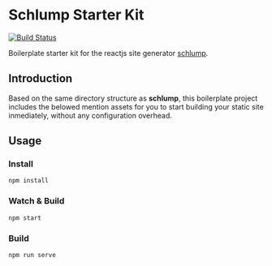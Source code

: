 # Schlump Starter Kit
[![Build Status](https://travis-ci.org/Palmaswell/Schlump-Starter-Kit.svg?branch=master)](https://travis-ci.org/Palmaswell/Schlump-Starter-Kit)

Boilerplate starter kit for the reactjs site generator [schlump](https://github.com/sinnerschrader/schlump).



## Introduction

Based on the same directory structure as **schlump**, this boilerplate project includes the belowed mention assets for you to start building your static site inmediately, without any configuration overhead.


## Usage
### Install
```shell
npm install
```

### Watch & Build
```shell
npm start
```

### Build
```shell
npm run serve
```

